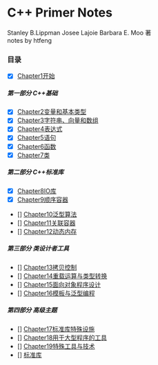 # C++ Primer Notes

Stanley B.Lippman Josee Lajoie Barbara E. Moo 著     
notes by htfeng

### 目录
- [X] [Chapter1开始](Chapter1.ipynb)

##### 第一部分  C++基础
- [X] [Chapter2变量和基本类型](Chapter2.ipynb)
- [X] [Chapter3字符串、向量和数组](Chapter3.ipynb)
- [X] [Chapter4表达式](Chapter4.ipynb)
- [X] [Chapter5语句](Chapter5.ipynb)
- [X] [Chapter6函数](Chapter6.ipynb)
- [X] [Chapter7类](Chapter7.ipynb)

##### 第二部分   C++标准库
- [X] [Chapter8IO库](Chapter8.ipynb)
- [X] [Chapter9顺序容器](Chapter9.ipynb)
- [] [Chapter10泛型算法](Chapter10.ipynb)
- [] [Chapter11关联容器](Chapter11.ipynb)
- [] [Chapter12动态内存](Chapter12.ipynb)

##### 第三部分   类设计者工具
- [] [Chapter13拷贝控制](Chapter13.ipynb)
- [] [Chapter14重载运算与类型转换](Chapter14.ipynb)
- [] [Chapter15面向对象程序设计](Chapter15.ipynb)
- [] [Chapter16模板与泛型编程](Chapter16.ipynb)

##### 第四部分    高级主题
- [] [Chapter17标准库特殊设施](Chapter17.ipynb)
- [] [Chapter18用于大型程序的工具](Chapter18.ipynb)
- [] [Chapter19特殊工具与技术](Chapter19.ipynb)
- [] [标准库](标准库.ipynb)

